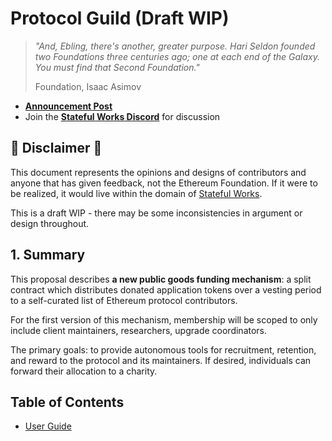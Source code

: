 # Protocol Guild (Draft WIP)

> *"And, Ebling, there's another, greater purpose. Hari Seldon founded two Foundations three centuries ago; one at each end of the Galaxy. You must find that Second Foundation."*
>
> Foundation, Isaac Asimov

- [**Announcement Post**](https://stateful.mirror.xyz/mEDvFXGCKdDhR-N320KRtsq60Y2OPk8rHcHBCFVryXY)
- Join the [**Stateful Works Discord**](https://discord.gg/t8zSZCvf3y) for discussion

## 🚨 Disclaimer 🚨

This document represents the opinions and designs of contributors and anyone that has given feedback, not the Ethereum Foundation. If it were to be realized, it would live within the domain of [Stateful Works](https://twitter.com/StatefulWorks).

This is a draft WIP - there may be some inconsistencies in argument or design throughout.

## 1. Summary

This proposal describes **a new public goods funding mechanism**: a split contract which distributes donated application tokens over a vesting period to a self-curated list of Ethereum protocol contributors.

For the first version of this mechanism, membership will be scoped to only include client maintainers, researchers, upgrade coordinators.

The primary goals: to provide autonomous tools for recruitment, retention, and reward to the protocol and its maintainers. If desired, individuals can forward their allocation to a charity.

Table of Contents
-----------------
* [User Guide](user-guide.md)
